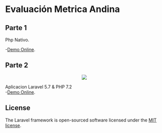 # Evaluación Metrica Andina

## Parte 1 

Php Nativo.<br>

-[Demo Online](http://parte1.percy.me).

## Parte 2 

<p align="center"><img src="https://laravel.com/assets/img/components/logo-laravel.svg"></p>

Aplicacion Laravel 5.7 & PHP 7.2 <br>
-[Demo Online](http://parte2.percy.me).

## License

The Laravel framework is open-sourced software licensed under the [MIT license](https://opensource.org/licenses/MIT).
